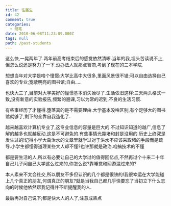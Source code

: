 ```yaml
---
title: 往届生
id: 42
comment: true
categories:
  - 随笔
date: 2010-06-08T11:23:09.000Z
tags: null
path: /past-students
---
```


这么快,一晃两年了.两年前高考结束后的感觉依然清晰.当年的我,埋头苦读说不上,但怎么说还是努力了一下.没办法人就那点智商,考到了现在的三本学院.

想想当年对大学是啥个憧憬:大学比高中大很多,里面风景很不错;可以自由选择自己喜欢的专业;宽敞明亮的图书馆;自由.....

也快大三了,目前对大学美好的憧憬基本消失殆尽了.生活依旧这样:三天两头格式一致,没有新意的实验报告,频繁的翘课,习以为常的迟到,不良的生活习惯.

有些事经历了才懂得.堕落真的是不需要理由.大学基本没啥区别,有个足够大的图书馆就够了,剩下的全靠自我造化了.

越来越喜欢计算机专业了,这专业信息的容量是巨大的.不过知识知道的越广,信息了解的越多也就越反动,这是不可避免的.有些事情光靠堵和封是没用的.历史上终究是发生过的!记得小学大禹治水的文章里就学过对于洪水不应该采取堵的手段而是疏导.小学生都懂得道理某些大人却不懂?也许那就是政治.咱搞技术的不懂

都是要生活的人,所以有必要让自己的大学过的值得回忆点,不然再过个十来二十年自己儿子问自己大学这么过来的,你怎么说?靠睡觉和网游混过来的?

本人素来不太会社交,所以朋友不多但认识的几个都是很铁的!我很幸运在大学能碰上几个真正的朋友,何谓真正的朋友?就是当我自己都几乎快要忘了当初立下什么志向的时候他依然帮我记得并不断提醒我的人.

最后再对自己说下;都是快大人的人了,注意成熟点
